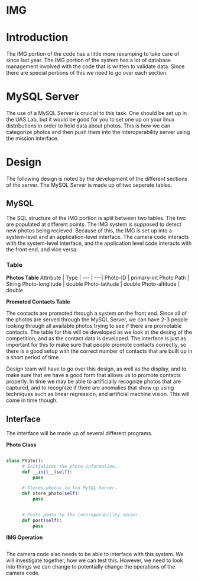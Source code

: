 # IMG

# Introduction

The IMG portion of the code has a little more revamping to take care of since last year. The IMG portion of the system has a
lot of database management involved with the code that is written to validate data. Since there are special portions
of this we need to go over each section.

# MySQL Server

The use of a MySQL Server is cruicial to this task. One should be set up in the UAS Lab, but it would be good for you to set 
one up on your linux distributions in order to hold data about photos.
This is how we can categorize photos and then push them into the interoperability server using the mission interface. 

# Design

The following design is noted by the development of the different sections of the server. The MySQL Server is made up of two
seperate tables. 

## MySQL

The SQL structure of the IMG portion is split between two tables. The two are populated at different points. The IMG system is supposed to detect new photos being recieved.
Because of this, the IMG is set up into a system-level and an application-level interface. The camera code interacts with the system-level interface, and the application level code interacts with the front end, and vice versa.

### Table
<b> Photos Table </b>
Attribute | Type
 | --- | ---|
Photo-ID | primary-int
Photo Path | String
Photo-longitude | double
Photo-latitude | double
Photo-altitude | double

<b> Promoted Contacts Table </b>

The contacts are promoted through a system on the front end. Since all of the photos are served through the MySQL Server, we can have 2-3 people looking through all available photos trying to see if there are promotable contacts.
The table for this will be developed as we look at the desing of the competition, and as the contact data is developed.
The interface is just as important for this to make sure that people promote contacts correctly, so there is a good setup with the correct number of contacts that are built up in a short period of time.

Design team will have to go over this design, as well as the display, and to make sure that we have a good form that allows us to promote contacts properly.
In time we may be able to artificially recognize photos that are captured, and to recognize if there are anomalies that show up using techniques such as linear regression, and artificial machine vision. This will come in time though.

## Interface

The interface will be made up of several different programs.

<b> Photo Class </b>
```python

class Photo():
      # Initializes the photo information.
      def __init__(self):
          pass

      # Stores photos to the MySQL Server.
      def store_photo(self):
          pass


      # Posts photo to the interoperability server.
      def post(self):
          pass

```

<b> IMG Operation </b>
```python


```

The camera code also needs to be able to interface with this system. We will investigate together, how we can test this.
However, we need to look into things we can change to potentially change the operations of the camera code.



